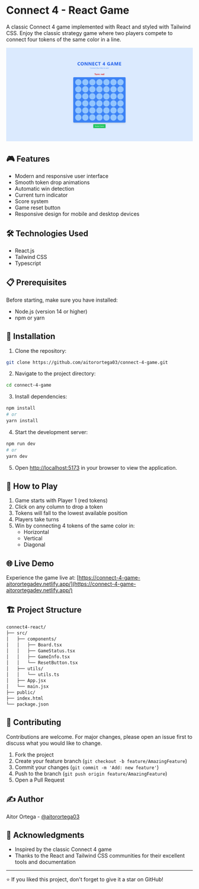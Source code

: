 # Connect 4 - React Game

A classic Connect 4 game implemented with React and styled with Tailwind CSS. Enjoy the classic strategy game where two players compete to connect four tokens of the same color in a line.

![Connect 4 Game Preview](./public/preview.png)

## 🎮 Features

- Modern and responsive user interface
- Smooth token drop animations
- Automatic win detection
- Current turn indicator
- Score system
- Game reset button
- Responsive design for mobile and desktop devices

## 🛠️ Technologies Used

- React.js
- Tailwind CSS
- Typescript

## 📋 Prerequisites

Before starting, make sure you have installed:

- Node.js (version 14 or higher)
- npm or yarn

## 🚀 Installation

1. Clone the repository:
```bash
git clone https://github.com/aitorortega03/connect-4-game.git
```

2. Navigate to the project directory:
```bash
cd connect-4-game
```

3. Install dependencies:
```bash
npm install
# or
yarn install
```

4. Start the development server:
```bash
npm run dev
# or
yarn dev
```

5. Open [http://localhost:5173](http://localhost:5173) in your browser to view the application.

## 🎯 How to Play

1. Game starts with Player 1 (red tokens)
2. Click on any column to drop a token
3. Tokens will fall to the lowest available position
4. Players take turns
5. Win by connecting 4 tokens of the same color in:
   - Horizontal
   - Vertical
   - Diagonal

## 🌐 Live Demo

Experience the game live at: [https://connect-4-game-aitorortegadev.netlify.app/](https://connect-4-game-aitorortegadev.netlify.app/)

## 🏗️ Project Structure

```
connect4-react/
├── src/
│   ├── components/
│   │   ├── Board.tsx
│   │   ├── GameStatus.tsx
│   │   ├── GameInfo.tsx
│   │   └── ResetButton.tsx
│   ├── utils/
│   │   └── utils.ts
│   ├── App.jsx
│   └── main.jsx
├── public/
├── index.html
└── package.json
```

## 🤝 Contributing

Contributions are welcome. For major changes, please open an issue first to discuss what you would like to change.

1. Fork the project
2. Create your feature branch (`git checkout -b feature/AmazingFeature`)
3. Commit your changes (`git commit -m 'Add: new feature'`)
4. Push to the branch (`git push origin feature/AmazingFeature`)
5. Open a Pull Request


## ✍️ Author

Aitor Ortega - [@aitorortega03](https://github.com/aitorortega03)

## 🎉 Acknowledgments

- Inspired by the classic Connect 4 game
- Thanks to the React and Tailwind CSS communities for their excellent tools and documentation

---

⭐️ If you liked this project, don't forget to give it a star on GitHub!